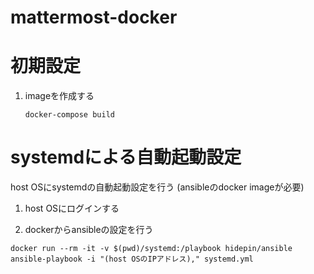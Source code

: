 mattermost-docker
============================================================

初期設定
============================================================

1. imageを作成する

    ```
    docker-compose build
    ```

systemdによる自動起動設定
============================================================
host OSにsystemdの自動起動設定を行う
(ansibleのdocker imageが必要)

1. host OSにログインする

2. dockerからansibleの設定を行う

  ``` shell
  docker run --rm -it -v $(pwd)/systemd:/playbook hidepin/ansible ansible-playbook -i "(host OSのIPアドレス)," systemd.yml
  ```
